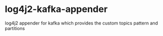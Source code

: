 # log4j2-kafka-appender
log4j2 appender for kafka which provides the custom topics pattern and partitions
